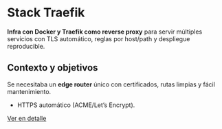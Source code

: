 # Stack Traefik

**Infra con Docker y Traefik como reverse proxy** para servir múltiples servicios con TLS automático, reglas por host/path y despliegue reproducible.

## Contexto y objetivos
Se necesitaba un **edge router** único con certificados, rutas limpias y fácil mantenimiento.
- HTTPS automático (ACME/Let’s Encrypt).

[Ver en detalle](proyectos/detalle.html?src=content/proyectos/stack-traefik&title=Stack%20Traefik)